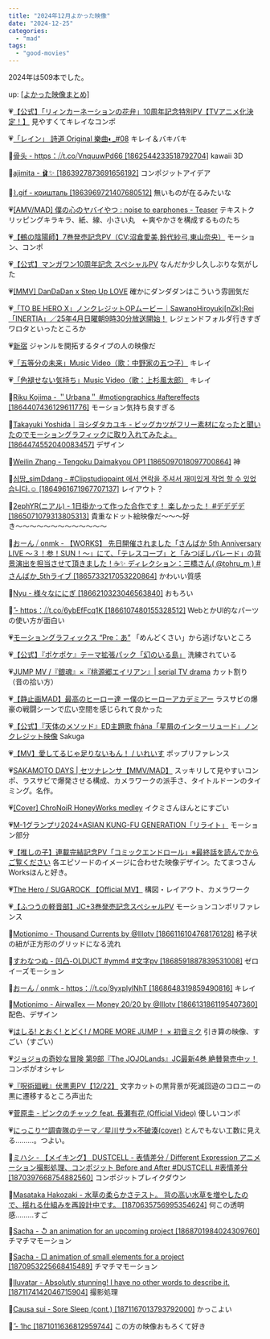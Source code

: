 ```yaml
---
title: "2024年12月よかった映像"
date: "2024-12-25"
categories: 
  - "mad"
tags: 
  - "good-movies"
---
```


2024年は509本でした。

<!--more-->

up: [\[よかった映像まとめ\]](https://www.alinco.shop/mad/good-movies/)

💗[【公式】「リィンカーネーションの花弁」10周年記念特別PV【TVアニメ化決定！】](https://youtu.be/BgRMC1VewSU) 見やすくてキレイなコンポ

💗[「レイン」 詩道 Original 樂曲◐\_#08](https://youtu.be/bb_zNKPGS_E) キレイ＆バキバキ

💙[骨头 - https：⧸⧸t.co⧸VnquuwPd66 \[1862544233518792704\]](https://x.com/i/status/1862544281946448154) kawaii 3D

💙[ajimita - 🩰✨ \[1863927873691656192\]](https://x.com/i/status/1863928031678468423) コンポジットアイデア

💙[⌇.gif - кришталь \[1863969721407680512\]](https://x.com/i/status/1863969817545289866) 無いものが在るみたいな

💗[\[AMV/MAD\] 僕の心のヤバイやつ : noise to earphones - Teaser](https://youtu.be/H_h4gHHfzK8) テキストクリッピングキラキラ、紙、線、小さい丸　←爽やかさを構成するものたち

💗[【鵺の陰陽師】7巻発売記念PV（CV:沼倉愛美,鈴代紗弓,東山奈央）](https://youtu.be/FBTq64J0WzQ) モーション、コンポ

💗[【公式】マンガワン10周年記念 スペシャルPV](https://youtu.be/gDoMo6dNEaA) なんだか少し久しぶりな気がした

💗[\[MMV\] DanDaDan x Step Up LOVE](https://youtu.be/FUYFvvf72zs) 確かにダンダダンはこういう雰囲気だ

💗[「TO BE HERO X」ノンクレジットOPムービー｜SawanoHiroyuki\[nZk\]:Rei「INERTIA」／25年4月日曜朝9時30分放送開始！](https://youtu.be/8QJ8KNdhkiA) レジェンドフォルダ行きすぎワロタといったところか

💗[新宿](https://youtu.be/ld7Fyv7NZmg) ジャンルを開拓するタイプの人の映像だ

💗[「五等分の未来」Music Video（歌：中野家の五つ子）](https://youtu.be/3cgaI_skzMU) キレイ

💗[「色褪せない気持ち」Music Video（歌：上杉風太郎）](https://youtu.be/9WdS4cHtb9M) キレイ

💙[Riku Kojima - ＂Urbana＂ #motiongraphics #aftereffects \[1864407436129611776\]](https://x.com/i/status/1864595580586218000) モーション気持ち良すぎる

💙[Takayuki Yoshida｜ヨシダタカユキ - ビッグカツがフリー素材になったと聞いたのでモーショングラフィックに取り入れてみたよ。 \[1864474552040083457\]](https://x.com/i/status/1864474974989504840) デザイン

💙[Weilin Zhang - Tengoku Daimakyou OP1 \[1865097018097700864\]](https://x.com/i/status/1865097874046157100) 神

💙[심땅\_simDdang - #Clipstudiopaint 에서 연락을 주셔서 재미있게 작업 할 수 있었습니다.☺️ \[1864961671967707137\]](https://x.com/i/status/1864962864634827035) レイアウト？

💙[2ephYR(ニアル) - 1日掛かって作った合作です！ 楽しかった！ #デデデデ \[1865071079313805313\]](https://x.com/i/status/1865229756075016343) 貴重なドット絵映像だ〜〜〜好き〜〜〜〜〜〜〜〜〜〜〜〜〜

💙[おーん ⧸ onmk - 【WORKS】 先日開催されました「さんばか 5th Anniversary LIVE 〜３！参！SUN！〜」にて、「テレスコープ」と「みつぼしパレード」の背景演出を担当させて頂きました！☕️✨ ディレクション：三橋さん( @tohru\_m ) #さんばか\_5thライブ \[1865733217053220864\]](https://x.com/i/status/1865735079236157889) かわいい質感

💙[Nyu - 様々なににぎ \[1866210323046563840\]](https://x.com/i/status/1866210592358555938) おもろい

💙[ً - https：⧸⧸t.co⧸6ybEfFcq1K \[1866107480155328512\]](https://x.com/i/status/1866107505933529446) WebとかUI的なパーツの使い方が面白い

💗[モーショングラフィックス &ldquo;Pre：あ&rdquo;](https://youtu.be/Pir2rhRR6Is) 「めんどくさい」から逃げないところ

💗[【公式】『ポケポケ』テーマ拡張パック「幻のいる島」](https://youtu.be/NFrnLi7ZCbc) 洗練されている

💗[JUMP MV /『銀魂』×『桃源郷エイリアン』| serial TV drama](https://youtu.be/LkpSfuHDMTg) カット割り（音の拾い方）

💗[【静止画MAD】最高のヒーロー達 ー僕のヒーローアカデミアー](https://youtu.be/W_zgmC4I8wM) ラスサビの爆豪の戦闘シーンで広い空間を感じられて良かった

💗[【公式】『天体のメソッド』ED主題歌 fhána「星屑のインターリュード」ノンクレジット映像](https://youtu.be/fu2LrpHQATY) Sakuga

💗[【MV】愛してるじゃ足りないもん！ / いれいす](https://youtu.be/hnur5Ne5EsA) ポップリファレンス

💗[SAKAMOTO DAYS | セツナレンサ【MMV/MAD】](https://youtu.be/IBbiohFlW0s) スッキリして見やすいコンポ、ラスサビで爆発させる構成、カメラワークの派手さ、タイトルドーンのタイミング。名作。

💗[\[Cover\] ChroNoiR HoneyWorks medley](https://youtu.be/dXduaq_QbdI) イクミさんほんとにすごい

💗[M-1グランプリ2024×ASIAN KUNG-FU GENERATION「リライト」](https://youtu.be/xZVHvBq-yVg) モーション部分

💗[【推しの子】連載完結記念PV「コミックエンドロール」※最終話を読んでからご覧ください](https://youtu.be/ecPHv_fY5Mg) 各エピソードのイメージに合わせた映像デザイン。たてまつさんWorksほんと好き。

💗[The Hero / SUGAROCK 【Official MV】](https://youtu.be/JgvNFmYiyHw) 構図・レイアウト、カメラワーク

💗[【ふつうの軽音部】JC+3巻発売記念スペシャルPV](https://youtu.be/w3WNcd3dzH4) モーションコンポリファレンス

💙[Motionimo - Thousand Currents by @Illotv \[1866116104768176128\]](https://x.com/motionimo/status/1867071883788640361) 格子状の紐が正方形のグリッドになる流れ

💙[すわなつぬ - 凹凸-OLDUCT #ymm4 #文字pv \[1868591887839531008\]](https://x.com/i/status/1868592068177842485) ゼロイーズモーション

💙[おーん ⧸ onmk - https：⧸⧸t.co⧸9yxplylNhT \[1868648319859490816\]](https://x.com/i/status/1868648649074565382) キレイ

💙[Motionimo - Airwallex — Money 20⧸20 by @Illotv \[1866131861195407360\]](https://x.com/i/status/1869065023089234173) 配色、デザイン

💗[はしる! とおく! とどく! / MORE MORE JUMP！ × 初音ミク](https://youtu.be/Rz_UKkElk9U) 引き算の映像、すごい（すごい）

💗[ジョジョの奇妙な冒険 第9部『The JOJOLands』JC最新4巻 絶賛発売中ッ！](https://youtu.be/GNPnCOyauR8) コンポがオシャレ

💗[『呪術廻戦』伏黒恵PV【12/22】](https://youtu.be/w3W83gMJsTQ) 文字カットの黒背景が死滅回遊のコロニーの黒に遷移するところ声出た

💗[菅原圭 - ピンクのチャック feat. 長瀬有花 (Official Video)](https://youtu.be/_O8YL__y0no) 優しいコンポ

💗[にっこり^^調査隊のテーマ／星川サラ×不破湊(cover)](https://youtu.be/3qCVLERRWNo) とんでもない工数に見える………。つよい。

💙[ミハシ - 【メイキング】 DUSTCELL - 表情差分 ⧸ Different Expression アニメーション撮影処理、コンポジット Before and After #DUSTCELL #表情差分 \[1870397668754882560\]](https://x.com/i/status/1870399279044657377) コンポジットブレイクダウン

💙[Masataka Hakozaki - 水草の柔らかさテスト。 背の高い水草を増やしたので、揺れる仕組みを再設計中です。 \[1870635756995354624\]](https://x.com/i/status/1870636137758544058) 何この透明感………すご

💙[Sacha - ↺ an animation for an upcoming project \[1868701984024309760\]](https://x.com/i/status/1868703956593156592) チマチマモーション

💙[Sacha - □ animation of small elements for a project \[1870953225668415489\]](https://x.com/i/status/1871111250840866831) チマチマモーション

💙[Iluvatar - Absolutly stunning! I have no other words to describe it. \[1871174142046715904\]](https://x.com/i/status/1871174203514511761) 撮影処理

💙[Causa sui - Sore Sleep (cont.) \[1871167013793792000\]](https://x.com/i/status/1871167486416269589) かっこよい

💙[ً - 1hc \[1871011636812959744\]](https://x.com/i/status/1871011657729896718) この方の映像おもろくて好き
